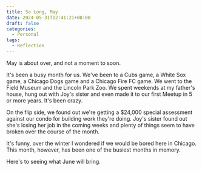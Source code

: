 ```yaml
---
title: So Long, May
date: 2024-05-31T12:41:21+00:00
draft: false
categories:
  - Personal
tags:
  - Reflection
---
```


May is about over, and not a moment to soon.

It's been a busy month for us. We've been to a Cubs game, a White Sox game, a Chicago Dogs game and a Chicago Fire FC game. We went to the Field Museum and the Lincoln Park Zoo. We spent weekends at my father's house, hung out with Joy's sister and even made it to our first Meetup in 5 or more years. It's been crazy.

On the flip side, we found out we're getting a $24,000 special assessment against our condo for building work they're doing. Joy's sister found out she's losing her job in the coming weeks and plenty of things seem to have broken over the course of the month.

It's funny, over the winter I wondered if we would be bored here in Chicago. This month, however, has been one of the busiest months in memory.

Here's to seeing what June will bring.